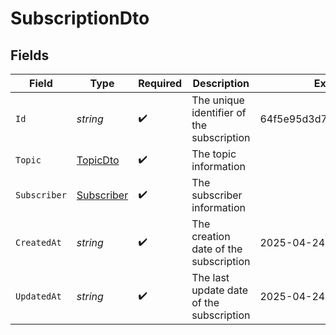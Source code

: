 # SubscriptionDto


## Fields

| Field                                               | Type                                                | Required                                            | Description                                         | Example                                             |
| --------------------------------------------------- | --------------------------------------------------- | --------------------------------------------------- | --------------------------------------------------- | --------------------------------------------------- |
| `Id`                                                | *string*                                            | :heavy_check_mark:                                  | The unique identifier of the subscription           | 64f5e95d3d7946d80d0cb679                            |
| `Topic`                                             | [TopicDto](../../Models/Components/TopicDto.md)     | :heavy_check_mark:                                  | The topic information                               |                                                     |
| `Subscriber`                                        | [Subscriber](../../Models/Components/Subscriber.md) | :heavy_check_mark:                                  | The subscriber information                          |                                                     |
| `CreatedAt`                                         | *string*                                            | :heavy_check_mark:                                  | The creation date of the subscription               | 2025-04-24T05:40:21Z                                |
| `UpdatedAt`                                         | *string*                                            | :heavy_check_mark:                                  | The last update date of the subscription            | 2025-04-24T05:40:21Z                                |